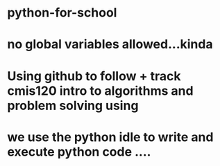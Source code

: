 # python-for-school
# no global variables allowed...kinda 
# Using github to follow + track cmis120 intro to algorithms and problem solving using 

# we use the python idle to write and execute python code ....
